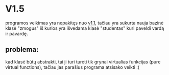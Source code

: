# V1.5
programos veikimas yra nepakitęs nuo [v1.1](https://github.com/AntanasU/klases/tree/v1.1), tačiau yra sukurta nauja bazinė klasė "zmogus" iš kurios yra išvedama klasė "studentas"  kuri paveldi vardą ir pavardę.
## problema:
kad klasė būtų abstrakti, tai ji turi turėti tik grynai virtualias funkcijas (pure virtual functions), tačiau jas parašius programa atsisako veikti :(
